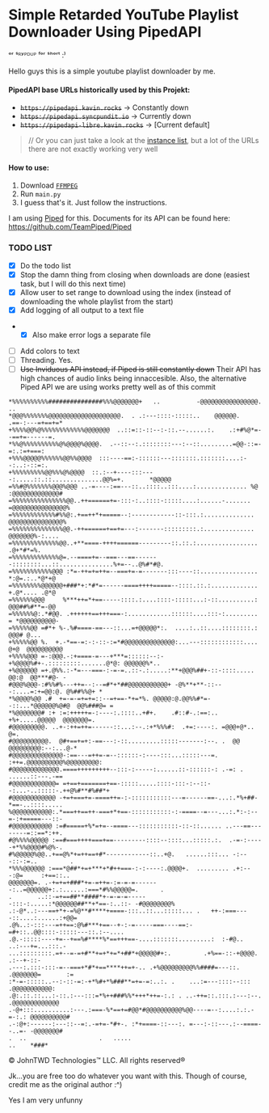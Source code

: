 # Simple Retarded YouTube Playlist Downloader Using PipedAPI
ᵒʳ ˢᴿʸᴾᴰᵁᴾ ᶠᵒʳ ˢʰᵒʳᵗ :⁾


Hello guys this is a simple youtube playlist downloader by me.

#### PipedAPI base URLs historically used by this Projekt:

- ~~`https://pipedapi.kavin.rocks`~~   -> Constantly down
- ~~`https://pipedapi.syncpundit.io`~~ -> Currently down
- ~~`https://pipedapi-libre.kavin.rocks`~~ -> [Current default]

> // Or you can just take a look at the [instance list](https://github.com/TeamPiped/Piped/wiki/Instances), but a lot of the URLs there are not exactly working very well

#### How to use:
1. Download [`FFMPEG`](https://ffmpeg.org/download.html)
2. Run `main.py`
3. I guess that's it. Just follow the instructions.


I am using [Piped](https://github.com/TeamPiped/Piped) for this. Documents for its API can be found here: https://github.com/TeamPiped/Piped

### TODO LIST
- [X] Do the todo list
- [X] Stop the damn thing from closing when downloads are done (easiest task, but I will do this next time)
- [X] Allow user to set range to download using the index (instead of downloading the whole playlist from the start)
- [X] Add logging of all output to a text file
- - [X] Also make error logs a separate file 
- [ ] Add colors to text
- [ ] Threading. Yes.
- [ ] ~~Use Inviduous API instead, if Piped is still constantly down~~ Their API has high chances of audio links being innaccesible. Also, the alternative Piped API we are using works pretty well as of this commit

```
*%%%%%%%%%%###############%%%@@@@@@@+   ..          -@@@@@@@@@@@@@@@@.   ..          
*@@@%%%%%%%@@@@@@@@@@@@@@@@@@@@.  . .:---::::-:::::..    @@@@@@.     .==-:---=+==+=* 
+%%%%@@%@%%%%%%%%%%%%@@@@@@@  ..::=::-::--:-::.--......:.    .:+#%@*=--==+=------=.  
*%%@%%%%%%%%%%@%@@@@%@@@@.  .--::--:.::::::::---:--::.........=@@-::=-=:.:=+===:     
+%%%@@@@@%%%%%%@@%%@@@@  :::----==:-::::::---:::::::.:::::::....:--:..:-::=:.        
+%%%%%%%%%@@%%%@%@@@@  ::.:--+----:::----:.....::.::..............@@%=+.       *@@@@@
=%%#@%%%%%%%@@@%@@@ ..-=----:==---::..::::..:::....:.............. %@ :@@@@@@@@@@@@@#
=%%%%%%%%%%%%%%%@@..++======+=-:::-:..::::-:::::....:......-....... =@@@@@@@@@@@@@@@%
=%%%%%%%%%%%%#%%@:.+==++*+=====--:------------::-:::.:.............. @@@@@@@@@@@@@@@%
=%%%%%%%%%%%%%%@@.-++======+==+=---:-------:::::::::.:.............. @@@@@@@%-:....  
=%%%%%%%%%%%%%@@..+**====-++++======---------::.::.:.................      .@+*#*=%. 
=%%%%%%%%%%%%%@=.--====+=--===---==-------::::::::...::...............%+=--..@%#*#@. 
=%%%%%%%%%%%@@@ :*=-++=+=++=--===+=-=-------:::----::................ *:@=.:..*@*+@  
=%%%%%%%%@@@@@@+###*+:*#*=------====++++=====--::::.::.:............. +.@*.... .@*@  
=%%%%%%@@@     %***++=*+==-----::::.:....::::-:::::...:-::..........: @@@##%#**=-@@  
=%%%%%%@:.*#@@. .++++++==+++===-:............::::::....:::-:......... = *@@@@@@@@@@- 
=%%%%%@@ =#*+ %-.%#====-==---::...=+@@@@@*:.  ....:..::....::::::::.: @@@# @...      
+%%%%%@@ %.  +.-*==-=:-:-::-:=*#@@@@@@@@@@@@@@:...---::::::::::::.... @+@  @@@@@@@@@@
+%%%%@@@ =-:@@@.-:+====-=---+***=::::::--:-+%@@@@%#+-.:::::::::.......@*@: @@@@@@%*..
+%@@@@@@ =+.@%%.:-*=---===-:-=-=..::-.:.....:**+@@@%##+-::-::::..... @@:@  @@***#@- -
#@@@%@@@-:#%%#%---++=--:--=#*+*##@@@@@@@@@@@+ -@%**+**-::---:....=:+=@@:@. @%##%%@+ *
*%@@@@%@@ .#  +=-=-=+=+=::--=+==-*+=*%. @@@@@:@.@@%%#*=--::...*@@@@@@%@#@  @@%###@= =
*%@@@@@@@# :+ :=:+++++=-:----:.::::..+#+.    .#::#-.:==:..  +%+.....@@@@@  @@@@@@@=. 
#@@@@@@@@@. ..+-:++=++=------::...:--.:+*%%%#:  .+=:----:. =@@@+@*..             @=. 
#@@@@@@@@@@.  @#+==+=+:-==---:-::.........:::::-------:--. .  @@ @@@@@@@@@:--:...@-* 
#@@@@@@@@@@@@@@-:==---=++=-=--::::::-:----:::...:::::---=. :++=.@@@@@@@@@@%@@@@@@@@@:
#@@@@@@@@@@@@@.====+++++++++--:::-:-----:......::-::::::-: .-=: .    ......::---.-== 
#@@@@@@@@@@@@= =+==+=======+==-:::::.....::::-:::-:--::--:...-..:::::-.++@%#**#%##*+ 
#@@@@@@@@@@@@ -+=+===+=-====++=-:-:::::::::::---=------==-...:.*%+##-*==-..::::..... 
%@@@@@@@@@@@:.*===++==++-===+*+==-:::::::::::-:-====--=---...:.*:-:--=-:+=====---::- 
#@@@@@@@@@@@ :=#=====+%*=+=--====---:::::::::::-::-::...... ..---==--------=::==*:++.
#@%%%%@@@@@ :==#===++++===+==---------::::--::::...:::::.:.  .-=-:-----+*%%@@@@#%@%-.
#%@@@@@%@@..+==@%*+=++==+#*------------::..+@.   ......:::... -:---::-:=..         . 
*%%%@@@@@@ :===*@##*+=+***+*#++===-:-:----:.@@@@+.  ......... .+:---:@=     :+==::.. 
@@@@@@@=. .-+=+=+###*+=-=++=-:=-=-=-------:..=@@@@@@+:.:......:===*#%%@@@@@=.      . 
.       ..::-=+==##**####*+-=-=-=------:::-:.....:*@@@@@@##**+*==-:..::- -#@@@@@@@@% 
.:-@*..:---==+*+-=%@**#****+====-:::..::...:::::... .   ++-:===----::....:......:+@@=
.@%..:-:::---=++==:@%#***+==--+-:-=-----===----==:-=#+::..@@::::-:::::---::.:--....  
.@.-:::::----+=--+==%#****%*==+++==-....:::::::.........:  :-#@..   ..:---+=...:::.- 
...:::::::::.=+--=-=+#**+=+*+=*+##*+@@@@@#+:.         .+%==-::-+@@@@.      .:--+-::- 
.---:.:::-:::-=--===+*#*+==****++=+-.. .+%@@@@@@@@@%%####=---::.  .@@@@@@@=       := 
:*-=-:::::..--:-::-=:-+*%#+*%###**=+=-=:..:. .    ...:=---::::--:::  .@@@@@@@@@@@:   
.@:.::.::...:-::.:---:::=*%++###%%*+++*++=-:.: . ..-++=::.:::.:---:--. .@@@@@@@@@@@@@
.-@+:::..........:---.:===-%*==+=#@@*#@@@@@@@@@@%@@----=--:....:.:.-=-:.: @@@@@@@@@@#
.-:@+:------:---::--=:.-=+=-*#+-. :*+====-::---:. =---:-::---.:--====--..=- -@@@@@@@#
.  ..                    .   .....                                        ..    *###*

```
© JohnTWD Technologies™ LLC. All rights reserved®

Jk...you are free too do whatever you want with this. Though of course, credit me as the original author :^)

Yes I am very unfunny
